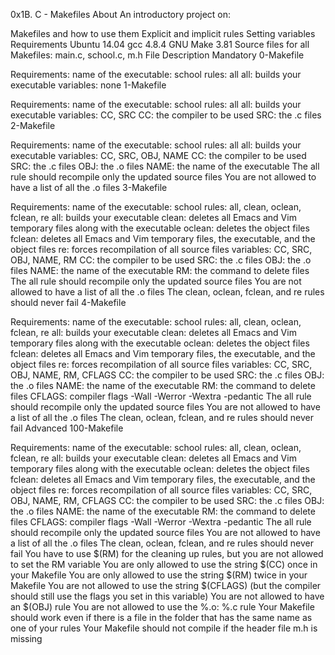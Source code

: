 0x1B. C - Makefiles
About
An introductory project on:

Makefiles and how to use them
Explicit and implicit rules
Setting variables
Requirements
Ubuntu 14.04
gcc 4.8.4
GNU Make 3.81
Source files for all Makefiles: main.c, school.c, m.h
File Description
Mandatory
0-Makefile

Requirements:
name of the executable: school
rules: all
all: builds your executable
variables: none
1-Makefile

Requirements:
name of the executable: school
rules: all
all: builds your executable
variables: CC, SRC
CC: the compiler to be used
SRC: the .c files
2-Makefile

Requirements:
name of the executable: school
rules: all
all: builds your executable
variables: CC, SRC, OBJ, NAME
CC: the compiler to be used
SRC: the .c files
OBJ: the .o files
NAME: the name of the executable
The all rule should recompile only the updated source files
You are not allowed to have a list of all the .o files
3-Makefile

Requirements:
name of the executable: school
rules: all, clean, oclean, fclean, re
all: builds your executable
clean: deletes all Emacs and Vim temporary files along with the executable
oclean: deletes the object files
fclean: deletes all Emacs and Vim temporary files, the executable, and the object files
re: forces recompilation of all source files
variables: CC, SRC, OBJ, NAME, RM
CC: the compiler to be used
SRC: the .c files
OBJ: the .o files
NAME: the name of the executable
RM: the command to delete files
The all rule should recompile only the updated source files
You are not allowed to have a list of all the .o files
The clean, oclean, fclean, and re rules should never fail
4-Makefile

Requirements:
name of the executable: school
rules: all, clean, oclean, fclean, re
all: builds your executable
clean: deletes all Emacs and Vim temporary files along with the executable
oclean: deletes the object files
fclean: deletes all Emacs and Vim temporary files, the executable, and the object files
re: forces recompilation of all source files
variables: CC, SRC, OBJ, NAME, RM, CFLAGS
CC: the compiler to be used
SRC: the .c files
OBJ: the .o files
NAME: the name of the executable
RM: the command to delete files
CFLAGS: compiler flags -Wall -Werror -Wextra -pedantic
The all rule should recompile only the updated source files
You are not allowed to have a list of all the .o files
The clean, oclean, fclean, and re rules should never fail
Advanced
100-Makefile

Requirements:
name of the executable: school
rules: all, clean, oclean, fclean, re
all: builds your executable
clean: deletes all Emacs and Vim temporary files along with the executable
oclean: deletes the object files
fclean: deletes all Emacs and Vim temporary files, the executable, and the object files
re: forces recompilation of all source files
variables: CC, SRC, OBJ, NAME, RM, CFLAGS
CC: the compiler to be used
SRC: the .c files
OBJ: the .o files
NAME: the name of the executable
RM: the command to delete files
CFLAGS: compiler flags -Wall -Werror -Wextra -pedantic
The all rule should recompile only the updated source files
You are not allowed to have a list of all the .o files
The clean, oclean, fclean, and re rules should never fail
You have to use $(RM) for the cleaning up rules, but you are not allowed to set the RM variable
You are only allowed to use the string $(CC) once in your Makefile
You are only allowed to use the string $(RM) twice in your Makefile
You are not allowed to use the string $(CFLAGS) (but the compiler should still use the flags you set in this variable)
You are not allowed to have an $(OBJ) rule
You are not allowed to use the %.o: %.c rule
Your Makefile should work even if there is a file in the folder that has the same name as one of your rules
Your Makefile should not compile if the header file m.h is missing
